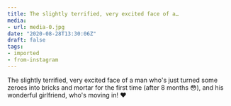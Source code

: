 ```yaml
---
title: The slightly terrified, very excited face of a…
media:
- url: media-0.jpg
date: "2020-08-28T13:30:06Z"
draft: false
tags:
- imported
- from-instagram
---
```

The slightly terrified, very excited face of a man who's just turned some zeroes into bricks and mortar for the first time \(after 8 months 😳\), and his wonderful girlfriend, who's moving in\! ♥️
